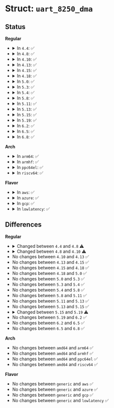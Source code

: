# Struct: <code>uart_8250_dma</code>

## Status
<b>Regular</b>
<ul>
<li>
<details>
<summary>In <code>4.4</code>: ✅</summary>

```c
struct uart_8250_dma {
    int (*tx_dma)(struct uart_8250_port *);
    int (*rx_dma)(struct uart_8250_port *, unsigned int);
    dma_filter_fn fn;
    void *rx_param;
    void *tx_param;
    struct dma_slave_config rxconf;
    struct dma_slave_config txconf;
    struct dma_chan *rxchan;
    struct dma_chan *txchan;
    dma_addr_t rx_addr;
    dma_addr_t tx_addr;
    dma_cookie_t rx_cookie;
    dma_cookie_t tx_cookie;
    void *rx_buf;
    size_t rx_size;
    size_t tx_size;
    unsigned char tx_running;
    unsigned char tx_err;
    unsigned char rx_running;
};
```
</details>
</li>
<li>
<details>
<summary>In <code>4.8</code>: ✅</summary>

```c
struct uart_8250_dma {
    int (*tx_dma)(struct uart_8250_port *);
    int (*rx_dma)(struct uart_8250_port *);
    dma_filter_fn fn;
    void *rx_param;
    void *tx_param;
    struct dma_slave_config rxconf;
    struct dma_slave_config txconf;
    struct dma_chan *rxchan;
    struct dma_chan *txchan;
    dma_addr_t rx_addr;
    dma_addr_t tx_addr;
    dma_cookie_t rx_cookie;
    dma_cookie_t tx_cookie;
    void *rx_buf;
    size_t rx_size;
    size_t tx_size;
    unsigned char tx_running;
    unsigned char tx_err;
    unsigned char rx_running;
};
```
</details>
</li>
<li>
<details>
<summary>In <code>4.10</code>: ✅</summary>

```c
struct uart_8250_dma {
    int (*tx_dma)(struct uart_8250_port *);
    int (*rx_dma)(struct uart_8250_port *);
    dma_filter_fn fn;
    void *rx_param;
    void *tx_param;
    struct dma_slave_config rxconf;
    struct dma_slave_config txconf;
    struct dma_chan *rxchan;
    struct dma_chan *txchan;
    phys_addr_t rx_dma_addr;
    phys_addr_t tx_dma_addr;
    dma_addr_t rx_addr;
    dma_addr_t tx_addr;
    dma_cookie_t rx_cookie;
    dma_cookie_t tx_cookie;
    void *rx_buf;
    size_t rx_size;
    size_t tx_size;
    unsigned char tx_running;
    unsigned char tx_err;
    unsigned char rx_running;
};
```
</details>
</li>
<li>
<details>
<summary>In <code>4.13</code>: ✅</summary>

```c
struct uart_8250_dma {
    int (*tx_dma)(struct uart_8250_port *);
    int (*rx_dma)(struct uart_8250_port *);
    dma_filter_fn fn;
    void *rx_param;
    void *tx_param;
    struct dma_slave_config rxconf;
    struct dma_slave_config txconf;
    struct dma_chan *rxchan;
    struct dma_chan *txchan;
    phys_addr_t rx_dma_addr;
    phys_addr_t tx_dma_addr;
    dma_addr_t rx_addr;
    dma_addr_t tx_addr;
    dma_cookie_t rx_cookie;
    dma_cookie_t tx_cookie;
    void *rx_buf;
    size_t rx_size;
    size_t tx_size;
    unsigned char tx_running;
    unsigned char tx_err;
    unsigned char rx_running;
};
```
</details>
</li>
<li>
<details>
<summary>In <code>4.15</code>: ✅</summary>

```c
struct uart_8250_dma {
    int (*tx_dma)(struct uart_8250_port *);
    int (*rx_dma)(struct uart_8250_port *);
    dma_filter_fn fn;
    void *rx_param;
    void *tx_param;
    struct dma_slave_config rxconf;
    struct dma_slave_config txconf;
    struct dma_chan *rxchan;
    struct dma_chan *txchan;
    phys_addr_t rx_dma_addr;
    phys_addr_t tx_dma_addr;
    dma_addr_t rx_addr;
    dma_addr_t tx_addr;
    dma_cookie_t rx_cookie;
    dma_cookie_t tx_cookie;
    void *rx_buf;
    size_t rx_size;
    size_t tx_size;
    unsigned char tx_running;
    unsigned char tx_err;
    unsigned char rx_running;
};
```
</details>
</li>
<li>
<details>
<summary>In <code>4.18</code>: ✅</summary>

```c
struct uart_8250_dma {
    int (*tx_dma)(struct uart_8250_port *);
    int (*rx_dma)(struct uart_8250_port *);
    dma_filter_fn fn;
    void *rx_param;
    void *tx_param;
    struct dma_slave_config rxconf;
    struct dma_slave_config txconf;
    struct dma_chan *rxchan;
    struct dma_chan *txchan;
    phys_addr_t rx_dma_addr;
    phys_addr_t tx_dma_addr;
    dma_addr_t rx_addr;
    dma_addr_t tx_addr;
    dma_cookie_t rx_cookie;
    dma_cookie_t tx_cookie;
    void *rx_buf;
    size_t rx_size;
    size_t tx_size;
    unsigned char tx_running;
    unsigned char tx_err;
    unsigned char rx_running;
};
```
</details>
</li>
<li>
<details>
<summary>In <code>5.0</code>: ✅</summary>

```c
struct uart_8250_dma {
    int (*tx_dma)(struct uart_8250_port *);
    int (*rx_dma)(struct uart_8250_port *);
    dma_filter_fn fn;
    void *rx_param;
    void *tx_param;
    struct dma_slave_config rxconf;
    struct dma_slave_config txconf;
    struct dma_chan *rxchan;
    struct dma_chan *txchan;
    phys_addr_t rx_dma_addr;
    phys_addr_t tx_dma_addr;
    dma_addr_t rx_addr;
    dma_addr_t tx_addr;
    dma_cookie_t rx_cookie;
    dma_cookie_t tx_cookie;
    void *rx_buf;
    size_t rx_size;
    size_t tx_size;
    unsigned char tx_running;
    unsigned char tx_err;
    unsigned char rx_running;
};
```
</details>
</li>
<li>
<details>
<summary>In <code>5.3</code>: ✅</summary>

```c
struct uart_8250_dma {
    int (*tx_dma)(struct uart_8250_port *);
    int (*rx_dma)(struct uart_8250_port *);
    dma_filter_fn fn;
    void *rx_param;
    void *tx_param;
    struct dma_slave_config rxconf;
    struct dma_slave_config txconf;
    struct dma_chan *rxchan;
    struct dma_chan *txchan;
    phys_addr_t rx_dma_addr;
    phys_addr_t tx_dma_addr;
    dma_addr_t rx_addr;
    dma_addr_t tx_addr;
    dma_cookie_t rx_cookie;
    dma_cookie_t tx_cookie;
    void *rx_buf;
    size_t rx_size;
    size_t tx_size;
    unsigned char tx_running;
    unsigned char tx_err;
    unsigned char rx_running;
};
```
</details>
</li>
<li>
<details>
<summary>In <code>5.4</code>: ✅</summary>

```c
struct uart_8250_dma {
    int (*tx_dma)(struct uart_8250_port *);
    int (*rx_dma)(struct uart_8250_port *);
    dma_filter_fn fn;
    void *rx_param;
    void *tx_param;
    struct dma_slave_config rxconf;
    struct dma_slave_config txconf;
    struct dma_chan *rxchan;
    struct dma_chan *txchan;
    phys_addr_t rx_dma_addr;
    phys_addr_t tx_dma_addr;
    dma_addr_t rx_addr;
    dma_addr_t tx_addr;
    dma_cookie_t rx_cookie;
    dma_cookie_t tx_cookie;
    void *rx_buf;
    size_t rx_size;
    size_t tx_size;
    unsigned char tx_running;
    unsigned char tx_err;
    unsigned char rx_running;
};
```
</details>
</li>
<li>
<details>
<summary>In <code>5.8</code>: ✅</summary>

```c
struct uart_8250_dma {
    int (*tx_dma)(struct uart_8250_port *);
    int (*rx_dma)(struct uart_8250_port *);
    dma_filter_fn fn;
    void *rx_param;
    void *tx_param;
    struct dma_slave_config rxconf;
    struct dma_slave_config txconf;
    struct dma_chan *rxchan;
    struct dma_chan *txchan;
    phys_addr_t rx_dma_addr;
    phys_addr_t tx_dma_addr;
    dma_addr_t rx_addr;
    dma_addr_t tx_addr;
    dma_cookie_t rx_cookie;
    dma_cookie_t tx_cookie;
    void *rx_buf;
    size_t rx_size;
    size_t tx_size;
    unsigned char tx_running;
    unsigned char tx_err;
    unsigned char rx_running;
};
```
</details>
</li>
<li>
<details>
<summary>In <code>5.11</code>: ✅</summary>

```c
struct uart_8250_dma {
    int (*tx_dma)(struct uart_8250_port *);
    int (*rx_dma)(struct uart_8250_port *);
    dma_filter_fn fn;
    void *rx_param;
    void *tx_param;
    struct dma_slave_config rxconf;
    struct dma_slave_config txconf;
    struct dma_chan *rxchan;
    struct dma_chan *txchan;
    phys_addr_t rx_dma_addr;
    phys_addr_t tx_dma_addr;
    dma_addr_t rx_addr;
    dma_addr_t tx_addr;
    dma_cookie_t rx_cookie;
    dma_cookie_t tx_cookie;
    void *rx_buf;
    size_t rx_size;
    size_t tx_size;
    unsigned char tx_running;
    unsigned char tx_err;
    unsigned char rx_running;
};
```
</details>
</li>
<li>
<details>
<summary>In <code>5.13</code>: ✅</summary>

```c
struct uart_8250_dma {
    int (*tx_dma)(struct uart_8250_port *);
    int (*rx_dma)(struct uart_8250_port *);
    dma_filter_fn fn;
    void *rx_param;
    void *tx_param;
    struct dma_slave_config rxconf;
    struct dma_slave_config txconf;
    struct dma_chan *rxchan;
    struct dma_chan *txchan;
    phys_addr_t rx_dma_addr;
    phys_addr_t tx_dma_addr;
    dma_addr_t rx_addr;
    dma_addr_t tx_addr;
    dma_cookie_t rx_cookie;
    dma_cookie_t tx_cookie;
    void *rx_buf;
    size_t rx_size;
    size_t tx_size;
    unsigned char tx_running;
    unsigned char tx_err;
    unsigned char rx_running;
};
```
</details>
</li>
<li>
<details>
<summary>In <code>5.15</code>: ✅</summary>

```c
struct uart_8250_dma {
    int (*tx_dma)(struct uart_8250_port *);
    int (*rx_dma)(struct uart_8250_port *);
    dma_filter_fn fn;
    void *rx_param;
    void *tx_param;
    struct dma_slave_config rxconf;
    struct dma_slave_config txconf;
    struct dma_chan *rxchan;
    struct dma_chan *txchan;
    phys_addr_t rx_dma_addr;
    phys_addr_t tx_dma_addr;
    dma_addr_t rx_addr;
    dma_addr_t tx_addr;
    dma_cookie_t rx_cookie;
    dma_cookie_t tx_cookie;
    void *rx_buf;
    size_t rx_size;
    size_t tx_size;
    unsigned char tx_running;
    unsigned char tx_err;
    unsigned char rx_running;
};
```
</details>
</li>
<li>
<details>
<summary>In <code>5.19</code>: ✅</summary>

```c
struct uart_8250_dma {
    int (*tx_dma)(struct uart_8250_port *);
    int (*rx_dma)(struct uart_8250_port *);
    void (*prepare_tx_dma)(struct uart_8250_port *);
    void (*prepare_rx_dma)(struct uart_8250_port *);
    dma_filter_fn fn;
    void *rx_param;
    void *tx_param;
    struct dma_slave_config rxconf;
    struct dma_slave_config txconf;
    struct dma_chan *rxchan;
    struct dma_chan *txchan;
    phys_addr_t rx_dma_addr;
    phys_addr_t tx_dma_addr;
    dma_addr_t rx_addr;
    dma_addr_t tx_addr;
    dma_cookie_t rx_cookie;
    dma_cookie_t tx_cookie;
    void *rx_buf;
    size_t rx_size;
    size_t tx_size;
    unsigned char tx_running;
    unsigned char tx_err;
    unsigned char rx_running;
};
```
</details>
</li>
<li>
<details>
<summary>In <code>6.2</code>: ✅</summary>

```c
struct uart_8250_dma {
    int (*tx_dma)(struct uart_8250_port *);
    int (*rx_dma)(struct uart_8250_port *);
    void (*prepare_tx_dma)(struct uart_8250_port *);
    void (*prepare_rx_dma)(struct uart_8250_port *);
    dma_filter_fn fn;
    void *rx_param;
    void *tx_param;
    struct dma_slave_config rxconf;
    struct dma_slave_config txconf;
    struct dma_chan *rxchan;
    struct dma_chan *txchan;
    phys_addr_t rx_dma_addr;
    phys_addr_t tx_dma_addr;
    dma_addr_t rx_addr;
    dma_addr_t tx_addr;
    dma_cookie_t rx_cookie;
    dma_cookie_t tx_cookie;
    void *rx_buf;
    size_t rx_size;
    size_t tx_size;
    unsigned char tx_running;
    unsigned char tx_err;
    unsigned char rx_running;
};
```
</details>
</li>
<li>
<details>
<summary>In <code>6.5</code>: ✅</summary>

```c
struct uart_8250_dma {
    int (*tx_dma)(struct uart_8250_port *);
    int (*rx_dma)(struct uart_8250_port *);
    void (*prepare_tx_dma)(struct uart_8250_port *);
    void (*prepare_rx_dma)(struct uart_8250_port *);
    dma_filter_fn fn;
    void *rx_param;
    void *tx_param;
    struct dma_slave_config rxconf;
    struct dma_slave_config txconf;
    struct dma_chan *rxchan;
    struct dma_chan *txchan;
    phys_addr_t rx_dma_addr;
    phys_addr_t tx_dma_addr;
    dma_addr_t rx_addr;
    dma_addr_t tx_addr;
    dma_cookie_t rx_cookie;
    dma_cookie_t tx_cookie;
    void *rx_buf;
    size_t rx_size;
    size_t tx_size;
    unsigned char tx_running;
    unsigned char tx_err;
    unsigned char rx_running;
};
```
</details>
</li>
<li>
<details>
<summary>In <code>6.8</code>: ✅</summary>

```c
struct uart_8250_dma {
    int (*tx_dma)(struct uart_8250_port *);
    int (*rx_dma)(struct uart_8250_port *);
    void (*prepare_tx_dma)(struct uart_8250_port *);
    void (*prepare_rx_dma)(struct uart_8250_port *);
    dma_filter_fn fn;
    void *rx_param;
    void *tx_param;
    struct dma_slave_config rxconf;
    struct dma_slave_config txconf;
    struct dma_chan *rxchan;
    struct dma_chan *txchan;
    phys_addr_t rx_dma_addr;
    phys_addr_t tx_dma_addr;
    dma_addr_t rx_addr;
    dma_addr_t tx_addr;
    dma_cookie_t rx_cookie;
    dma_cookie_t tx_cookie;
    void *rx_buf;
    size_t rx_size;
    size_t tx_size;
    unsigned char tx_running;
    unsigned char tx_err;
    unsigned char rx_running;
};
```
</details>
</li>
</ul>
<b>Arch</b>
<ul>
<li>
<details>
<summary>In <code>arm64</code>: ✅</summary>

```c
struct uart_8250_dma {
    int (*tx_dma)(struct uart_8250_port *);
    int (*rx_dma)(struct uart_8250_port *);
    dma_filter_fn fn;
    void *rx_param;
    void *tx_param;
    struct dma_slave_config rxconf;
    struct dma_slave_config txconf;
    struct dma_chan *rxchan;
    struct dma_chan *txchan;
    phys_addr_t rx_dma_addr;
    phys_addr_t tx_dma_addr;
    dma_addr_t rx_addr;
    dma_addr_t tx_addr;
    dma_cookie_t rx_cookie;
    dma_cookie_t tx_cookie;
    void *rx_buf;
    size_t rx_size;
    size_t tx_size;
    unsigned char tx_running;
    unsigned char tx_err;
    unsigned char rx_running;
};
```
</details>
</li>
<li>
<details>
<summary>In <code>armhf</code>: ✅</summary>

```c
struct uart_8250_dma {
    int (*tx_dma)(struct uart_8250_port *);
    int (*rx_dma)(struct uart_8250_port *);
    dma_filter_fn fn;
    void *rx_param;
    void *tx_param;
    struct dma_slave_config rxconf;
    struct dma_slave_config txconf;
    struct dma_chan *rxchan;
    struct dma_chan *txchan;
    phys_addr_t rx_dma_addr;
    phys_addr_t tx_dma_addr;
    dma_addr_t rx_addr;
    dma_addr_t tx_addr;
    dma_cookie_t rx_cookie;
    dma_cookie_t tx_cookie;
    void *rx_buf;
    size_t rx_size;
    size_t tx_size;
    unsigned char tx_running;
    unsigned char tx_err;
    unsigned char rx_running;
};
```
</details>
</li>
<li>
<details>
<summary>In <code>ppc64el</code>: ✅</summary>

```c
struct uart_8250_dma {
    int (*tx_dma)(struct uart_8250_port *);
    int (*rx_dma)(struct uart_8250_port *);
    dma_filter_fn fn;
    void *rx_param;
    void *tx_param;
    struct dma_slave_config rxconf;
    struct dma_slave_config txconf;
    struct dma_chan *rxchan;
    struct dma_chan *txchan;
    phys_addr_t rx_dma_addr;
    phys_addr_t tx_dma_addr;
    dma_addr_t rx_addr;
    dma_addr_t tx_addr;
    dma_cookie_t rx_cookie;
    dma_cookie_t tx_cookie;
    void *rx_buf;
    size_t rx_size;
    size_t tx_size;
    unsigned char tx_running;
    unsigned char tx_err;
    unsigned char rx_running;
};
```
</details>
</li>
<li>
<details>
<summary>In <code>riscv64</code>: ✅</summary>

```c
struct uart_8250_dma {
    int (*tx_dma)(struct uart_8250_port *);
    int (*rx_dma)(struct uart_8250_port *);
    dma_filter_fn fn;
    void *rx_param;
    void *tx_param;
    struct dma_slave_config rxconf;
    struct dma_slave_config txconf;
    struct dma_chan *rxchan;
    struct dma_chan *txchan;
    phys_addr_t rx_dma_addr;
    phys_addr_t tx_dma_addr;
    dma_addr_t rx_addr;
    dma_addr_t tx_addr;
    dma_cookie_t rx_cookie;
    dma_cookie_t tx_cookie;
    void *rx_buf;
    size_t rx_size;
    size_t tx_size;
    unsigned char tx_running;
    unsigned char tx_err;
    unsigned char rx_running;
};
```
</details>
</li>
</ul>
<b>Flavor</b>
<ul>
<li>
<details>
<summary>In <code>aws</code>: ✅</summary>

```c
struct uart_8250_dma {
    int (*tx_dma)(struct uart_8250_port *);
    int (*rx_dma)(struct uart_8250_port *);
    dma_filter_fn fn;
    void *rx_param;
    void *tx_param;
    struct dma_slave_config rxconf;
    struct dma_slave_config txconf;
    struct dma_chan *rxchan;
    struct dma_chan *txchan;
    phys_addr_t rx_dma_addr;
    phys_addr_t tx_dma_addr;
    dma_addr_t rx_addr;
    dma_addr_t tx_addr;
    dma_cookie_t rx_cookie;
    dma_cookie_t tx_cookie;
    void *rx_buf;
    size_t rx_size;
    size_t tx_size;
    unsigned char tx_running;
    unsigned char tx_err;
    unsigned char rx_running;
};
```
</details>
</li>
<li>
<details>
<summary>In <code>azure</code>: ✅</summary>

```c
struct uart_8250_dma {
    int (*tx_dma)(struct uart_8250_port *);
    int (*rx_dma)(struct uart_8250_port *);
    dma_filter_fn fn;
    void *rx_param;
    void *tx_param;
    struct dma_slave_config rxconf;
    struct dma_slave_config txconf;
    struct dma_chan *rxchan;
    struct dma_chan *txchan;
    phys_addr_t rx_dma_addr;
    phys_addr_t tx_dma_addr;
    dma_addr_t rx_addr;
    dma_addr_t tx_addr;
    dma_cookie_t rx_cookie;
    dma_cookie_t tx_cookie;
    void *rx_buf;
    size_t rx_size;
    size_t tx_size;
    unsigned char tx_running;
    unsigned char tx_err;
    unsigned char rx_running;
};
```
</details>
</li>
<li>
<details>
<summary>In <code>gcp</code>: ✅</summary>

```c
struct uart_8250_dma {
    int (*tx_dma)(struct uart_8250_port *);
    int (*rx_dma)(struct uart_8250_port *);
    dma_filter_fn fn;
    void *rx_param;
    void *tx_param;
    struct dma_slave_config rxconf;
    struct dma_slave_config txconf;
    struct dma_chan *rxchan;
    struct dma_chan *txchan;
    phys_addr_t rx_dma_addr;
    phys_addr_t tx_dma_addr;
    dma_addr_t rx_addr;
    dma_addr_t tx_addr;
    dma_cookie_t rx_cookie;
    dma_cookie_t tx_cookie;
    void *rx_buf;
    size_t rx_size;
    size_t tx_size;
    unsigned char tx_running;
    unsigned char tx_err;
    unsigned char rx_running;
};
```
</details>
</li>
<li>
<details>
<summary>In <code>lowlatency</code>: ✅</summary>

```c
struct uart_8250_dma {
    int (*tx_dma)(struct uart_8250_port *);
    int (*rx_dma)(struct uart_8250_port *);
    dma_filter_fn fn;
    void *rx_param;
    void *tx_param;
    struct dma_slave_config rxconf;
    struct dma_slave_config txconf;
    struct dma_chan *rxchan;
    struct dma_chan *txchan;
    phys_addr_t rx_dma_addr;
    phys_addr_t tx_dma_addr;
    dma_addr_t rx_addr;
    dma_addr_t tx_addr;
    dma_cookie_t rx_cookie;
    dma_cookie_t tx_cookie;
    void *rx_buf;
    size_t rx_size;
    size_t tx_size;
    unsigned char tx_running;
    unsigned char tx_err;
    unsigned char rx_running;
};
```
</details>
</li>
</ul>

## Differences
<b>Regular</b>
<ul>
<li>
<details>
<summary>Changed between <code>4.4</code> and <code>4.8</code> ⚠️</summary>
<ul>
<li>
<b>Field type changed. </b>
<code>int (*rx_dma)(struct uart_8250_port *, unsigned int)</code> ➡️ <code>int (*rx_dma)(struct uart_8250_port *)</code>
</li>
</ul>
</details>
</li>
<li>
<details>
<summary>Changed between <code>4.8</code> and <code>4.10</code> ⚠️</summary>
<ul>
<li>
<b>Field added. </b>
<code>phys_addr_t rx_dma_addr</code>
</li>
<li>
<b>Field added. </b>
<code>phys_addr_t tx_dma_addr</code>
</li>
</ul>
</details>
</li>
<li>
No changes between <code>4.10</code> and <code>4.13</code> ✅
</li>
<li>
No changes between <code>4.13</code> and <code>4.15</code> ✅
</li>
<li>
No changes between <code>4.15</code> and <code>4.18</code> ✅
</li>
<li>
No changes between <code>4.18</code> and <code>5.0</code> ✅
</li>
<li>
No changes between <code>5.0</code> and <code>5.3</code> ✅
</li>
<li>
No changes between <code>5.3</code> and <code>5.4</code> ✅
</li>
<li>
No changes between <code>5.4</code> and <code>5.8</code> ✅
</li>
<li>
No changes between <code>5.8</code> and <code>5.11</code> ✅
</li>
<li>
No changes between <code>5.11</code> and <code>5.13</code> ✅
</li>
<li>
No changes between <code>5.13</code> and <code>5.15</code> ✅
</li>
<li>
<details>
<summary>Changed between <code>5.15</code> and <code>5.19</code> ⚠️</summary>
<ul>
<li>
<b>Field added. </b>
<code>void (*prepare_tx_dma)(struct uart_8250_port *)</code>
</li>
<li>
<b>Field added. </b>
<code>void (*prepare_rx_dma)(struct uart_8250_port *)</code>
</li>
</ul>
</details>
</li>
<li>
No changes between <code>5.19</code> and <code>6.2</code> ✅
</li>
<li>
No changes between <code>6.2</code> and <code>6.5</code> ✅
</li>
<li>
No changes between <code>6.5</code> and <code>6.8</code> ✅
</li>
</ul>
<b>Arch</b>
<ul>
<li>
No changes between <code>amd64</code> and <code>arm64</code> ✅
</li>
<li>
No changes between <code>amd64</code> and <code>armhf</code> ✅
</li>
<li>
No changes between <code>amd64</code> and <code>ppc64el</code> ✅
</li>
<li>
No changes between <code>amd64</code> and <code>riscv64</code> ✅
</li>
</ul>
<b>Flavor</b>
<ul>
<li>
No changes between <code>generic</code> and <code>aws</code> ✅
</li>
<li>
No changes between <code>generic</code> and <code>azure</code> ✅
</li>
<li>
No changes between <code>generic</code> and <code>gcp</code> ✅
</li>
<li>
No changes between <code>generic</code> and <code>lowlatency</code> ✅
</li>
</ul>
